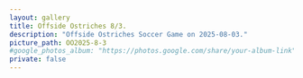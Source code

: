 ```yaml
---
layout: gallery
title: Offside Ostriches 8/3.
description: "Offside Ostriches Soccer Game on 2025-08-03."
picture_path: OO2025-8-3
#google_photos_album: "https://photos.google.com/share/your-album-link"
private: false
---
```

